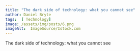 ```yaml
---
title: "The dark side of technology: what you cannot see"
author: Daniel Bryte
tags:  [ Technology]
image: /assets/img/posts/6.png
imageAlt:  ImageSource/Istock.com
---
```



The dark side of technology: what you cannot see

<!--EndFragment-->
